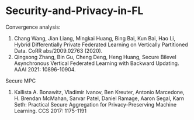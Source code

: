# Security-and-Privacy-in-FL

Convergence analysis:

1. Chang Wang, Jian Liang, Mingkai Huang, Bing Bai, Kun Bai, Hao Li, Hybrid Differentially Private Federated Learning on Vertically Partitioned Data. CoRR abs/2009.02763 (2020).
2. Qingsong Zhang, Bin Gu, Cheng Deng, Heng Huang, Secure Bilevel Asynchronous Vertical Federated Learning with Backward Updating. AAAI 2021: 10896-10904.

Secure MPC
1. Kallista A. Bonawitz, Vladimir Ivanov, Ben Kreuter, Antonio Marcedone, H. Brendan McMahan, Sarvar Patel, Daniel Ramage, Aaron Segal, Karn Seth:
Practical Secure Aggregation for Privacy-Preserving Machine Learning. CCS 2017: 1175-1191
